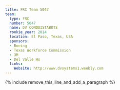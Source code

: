 ```yaml
---
title: FRC Team 5047
team:
  type: FRC
  number: 5047
  name: DV CONQUISTABOTS
  rookie_year: 2014
  location: El Paso, Texas, USA
  sponsors:
  - Boeing
  - Texas Workforce Commission
  - 3M
  - Del Valle Hs
  links:
    Website: http://www.dvsystems1.weebly.com
---
```


{% include remove_this_line_and_add_a_paragraph %}